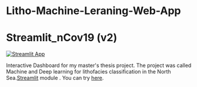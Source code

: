 # Litho-Machine-Leraning-Web-App

# Streamlit_nCov19 (v2)
[![Streamlit App](https://static.streamlit.io/badges/streamlit_badge_black_white.svg)](https://share.streamlit.io/johnmasapantapozo/litho-machine-leraning-web-app/root/main.py)

Interactive Dashboard for my master's thesis project. The project was called Machine and Deep learning for lithofacies classification in the North Sea.[Streamlit](https://www.streamlit.io) module .
You can try [here](https://share.streamlit.io/johnmasapantapozo/litho-machine-leraning-web-app/root/main.py).
